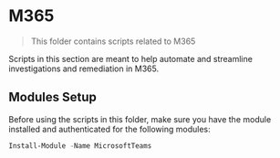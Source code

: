 # M365
<blockquote>This folder contains scripts related to M365 </blockquote>

Scripts in this section are meant to help automate and streamline investigations and remediation in M365.

## Modules Setup

Before using the scripts in this folder, make sure you have the module installed and authenticated for the following modules:

```powershell
Install-Module -Name MicrosoftTeams
```
